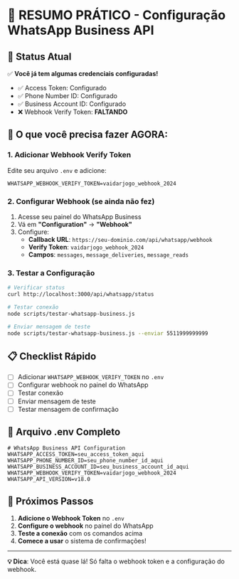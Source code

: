 # 📱 RESUMO PRÁTICO - Configuração WhatsApp Business API

## 🎯 **Status Atual**
✅ **Você já tem algumas credenciais configuradas!**
- ✅ Access Token: Configurado
- ✅ Phone Number ID: Configurado  
- ✅ Business Account ID: Configurado
- ❌ Webhook Verify Token: **FALTANDO**

## 🚀 **O que você precisa fazer AGORA:**

### **1. Adicionar Webhook Verify Token**
Edite seu arquivo `.env` e adicione:
```env
WHATSAPP_WEBHOOK_VERIFY_TOKEN=vaidarjogo_webhook_2024
```

### **2. Configurar Webhook (se ainda não fez)**
1. Acesse seu painel do WhatsApp Business
2. Vá em **"Configuration"** → **"Webhook"**
3. Configure:
   - **Callback URL**: `https://seu-dominio.com/api/whatsapp/webhook`
   - **Verify Token**: `vaidarjogo_webhook_2024`
   - **Campos**: `messages`, `message_deliveries`, `message_reads`

### **3. Testar a Configuração**
```bash
# Verificar status
curl http://localhost:3000/api/whatsapp/status

# Testar conexão
node scripts/testar-whatsapp-business.js

# Enviar mensagem de teste
node scripts/testar-whatsapp-business.js --enviar 5511999999999
```

## 📋 **Checklist Rápido**

- [ ] Adicionar `WHATSAPP_WEBHOOK_VERIFY_TOKEN` no `.env`
- [ ] Configurar webhook no painel do WhatsApp
- [ ] Testar conexão
- [ ] Enviar mensagem de teste
- [ ] Testar mensagem de confirmação

## 🔧 **Arquivo .env Completo**
```env
# WhatsApp Business API Configuration
WHATSAPP_ACCESS_TOKEN=seu_access_token_aqui
WHATSAPP_PHONE_NUMBER_ID=seu_phone_number_id_aqui
WHATSAPP_BUSINESS_ACCOUNT_ID=seu_business_account_id_aqui
WHATSAPP_WEBHOOK_VERIFY_TOKEN=vaidarjogo_webhook_2024
WHATSAPP_API_VERSION=v18.0
```

## 🎉 **Próximos Passos**

1. **Adicione o Webhook Token** no `.env`
2. **Configure o webhook** no painel do WhatsApp
3. **Teste a conexão** com os comandos acima
4. **Comece a usar** o sistema de confirmações!

---

**💡 Dica**: Você está quase lá! Só falta o webhook token e a configuração do webhook.

